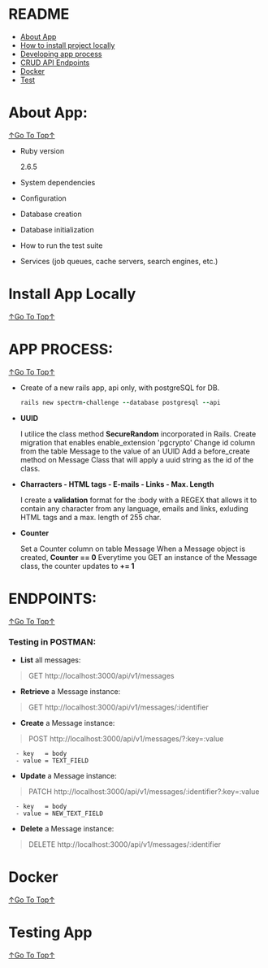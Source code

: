 # README

- [About App](https://github.com/rsmml/spectrm-challenge/blob/master/README.md#about-app)
- [How to install project locally](https://github.com/rsmml/spectrm-challenge/blob/master/README.md#install-app-locally)
- [Developing app process](https://github.com/rsmml/spectrm-challenge/blob/master/README.md#app-process)
- [CRUD API Endpoints](https://github.com/rsmml/spectrm-challenge/blob/master/README.md#endpoints)
- [Docker]()
- [Test]()

# About App:
[↑Go To Top↑](https://github.com/rsmml/spectrm-challenge/blob/master/README.md#readme)

* Ruby version

  2.6.5

* System dependencies

* Configuration

* Database creation

* Database initialization

* How to run the test suite

* Services (job queues, cache servers, search engines, etc.)

# Install App Locally
[↑Go To Top↑](https://github.com/rsmml/spectrm-challenge/blob/master/README.md#readme)

# APP PROCESS:
[↑Go To Top↑](https://github.com/rsmml/spectrm-challenge/blob/master/README.md#readme)

- Create of a new rails app, api only, with postgreSQL for DB.

  ```ruby
  rails new spectrm-challenge --database postgresql --api
  ```

- **UUID**

  I utilice the class method **SecureRandom** incorporated in Rails.
  Create migration that enables enable_extension 'pgcrypto'
  Change id column from the table Message to the value of an UUID
  Add a before_create method on Message Class that will apply a uuid string as the id of the class.

- **Charracters - HTML tags - E-mails - Links - Max. Length**

  I create a **validation** format for the :body with a REGEX that allows it to contain
  any character from any language, emails and links, exluding HTML tags and a max.
  length of 255 char.

- **Counter**

  Set a Counter column on table Message
  When a Message object is created, **Counter == 0**
  Everytime you GET an instance of the Message class, the counter updates to **+= 1**




# ENDPOINTS:
[↑Go To Top↑](https://github.com/rsmml/spectrm-challenge/blob/master/README.md#readme)

  ### Testing in POSTMAN:

  - **List** all messages:

  > GET http://localhost:3000/api/v1/messages

  - **Retrieve** a Message instance:

  > GET http://localhost:3000/api/v1/messages/:identifier

  - **Create** a Message instance:

  > POST http://localhost:3000/api/v1/messages/?:key=:value

      - key   = body
      - value = TEXT_FIELD

  - **Update** a Message instance:

  > PATCH http://localhost:3000/api/v1/messages/:identifier?:key=:value

      - key   = body
      - value = NEW_TEXT_FIELD

  - **Delete** a Message instance:

  > DELETE http://localhost:3000/api/v1/messages/:identifier

# Docker
[↑Go To Top↑](https://github.com/rsmml/spectrm-challenge/blob/master/README.md#readme)

# Testing App
[↑Go To Top↑](https://github.com/rsmml/spectrm-challenge/blob/master/README.md#readme)

